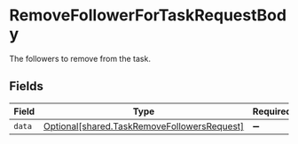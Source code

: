 # RemoveFollowerForTaskRequestBody

The followers to remove from the task.


## Fields

| Field                                                                                            | Type                                                                                             | Required                                                                                         | Description                                                                                      |
| ------------------------------------------------------------------------------------------------ | ------------------------------------------------------------------------------------------------ | ------------------------------------------------------------------------------------------------ | ------------------------------------------------------------------------------------------------ |
| `data`                                                                                           | [Optional[shared.TaskRemoveFollowersRequest]](../../models/shared/taskremovefollowersrequest.md) | :heavy_minus_sign:                                                                               | N/A                                                                                              |